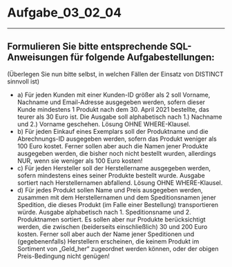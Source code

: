 # Aufgabe_03_02_04

---

## Formulieren Sie bitte entsprechende SQL-Anweisungen für folgende Aufgabestellungen: 

(Überlegen Sie nun bitte selbst, in welchen Fällen der Einsatz von DISTINCT sinnvoll ist)

- a)	Für jeden Kunden mit einer Kunden-ID größer als 2 soll Vorname, Nachname und Email-Adresse ausgegeben werden, sofern dieser Kunde mindestens 1 Produkt nach dem 30. April 2021 bestellte, das teurer als 30 Euro ist. Die Ausgabe soll alphabetisch nach 1.) Nachname und 2.) Vorname geschehen. Lösung OHNE WHERE-Klausel.
- b)	Für jeden Einkauf eines Exemplars soll der Produktname und die Abrechnungs-ID ausgegeben werden, sofern das Produkt weniger als 100 Euro kostet. Ferner sollen aber auch die Namen jener Produkte ausgegeben werden, die bisher noch nicht bestellt wurden, allerdings NUR, wenn sie weniger als 100 Euro kosten!
- c)	Für jeden Hersteller soll der Herstellername ausgegeben werden, sofern mindestens eines seiner Produkte bestellt wurde. Ausgabe sortiert nach Herstellernamen abfallend. Lösung OHNE WHERE-Klausel. 
- d)	Für jedes Produkt sollen Name und Preis ausgegeben werden, zusammen mit dem Herstellernamen und dem Speditionsnamen jener Spedition, die dieses Produkt (im Falle einer Bestellung) transportieren würde. Ausgabe alphabetisch nach 1. Speditionsname und 2. Produktnamen sortiert. Es sollen aber nur Produkte berücksichtigt werden, die zwischen (beiderseits einschließlich) 30 und 200 Euro kosten. Ferner soll aber auch der Name jener Speditionen und (gegebenenfalls) Herstellern erscheinen, die keinem Produkt im Sortiment von „Geld_her“ zugeordnet werden können, oder der obigen Preis-Bedingung nicht genügen!
